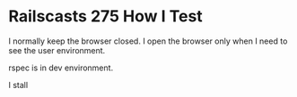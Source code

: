 # Railscasts 275 How I Test

I normally keep the browser closed. I open the browser only when I need to see the user environment.

rspec is in dev environment.

I stall 
